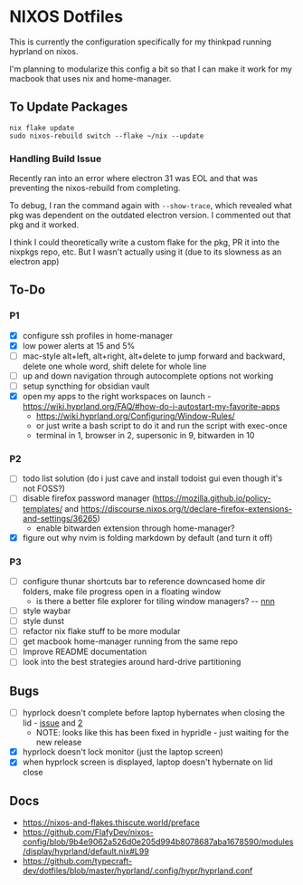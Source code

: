 # NIXOS Dotfiles
This is currently the configuration specifically for my thinkpad running hyprland on nixos.

I'm planning to modularize this config a bit so that I can make it work for my macbook that uses nix and home-manager.

## To Update Packages
```
nix flake update
sudo nixos-rebuild switch --flake ~/nix --update
```

### Handling Build Issue
Recently ran into an error where electron 31 was EOL and that was preventing the nixos-rebuild from completing.

To debug, I ran the command again with `--show-trace`, which revealed what pkg was dependent on the outdated electron version. I commented out that pkg and it worked.

I think I could theoretically write a custom flake for the pkg, PR it into the nixpkgs repo, etc. But I wasn't actually using it (due to its slowness as an electron app)

## To-Do
### P1
- [x] configure ssh profiles in home-manager
- [x] low power alerts at 15 and 5%
- [ ] mac-style alt+left, alt+right, alt+delete to jump forward and backward, delete one whole word, shift delete for whole line
- [ ] up and down navigation through autocomplete options not working
- [ ] setup syncthing for obsidian vault
- [x] open my apps to the right workspaces on launch - https://wiki.hyprland.org/FAQ/#how-do-i-autostart-my-favorite-apps
  - https://wiki.hyprland.org/Configuring/Window-Rules/
  - or just write a bash script to do it and run the script with exec-once
  - terminal in 1, browser in 2, supersonic in 9, bitwarden in 10

### P2
- [ ] todo list solution (do i just cave and install todoist gui even though it's not FOSS?)
- [ ] disable firefox password manager (https://mozilla.github.io/policy-templates/ and https://discourse.nixos.org/t/declare-firefox-extensions-and-settings/36265)
  - enable bitwarden extension through home-manager?
- [x] figure out why nvim is folding markdown by default (and turn it off)

### P3
- [ ] configure thunar shortcuts bar to reference downcased home dir folders, make file progress open in a floating window
  - is there a better file explorer for tiling window managers? -- [nnn](https://github.com/jarun/nnn?tab=readme-ov-file)
- [ ] style waybar
- [ ] style dunst
- [ ] refactor nix flake stuff to be more modular
- [ ] get macbook home-manager running from the same repo
- [ ] Improve README documentation
- [ ] look into the best strategies around hard-drive partitioning

## Bugs
- [ ] hyprlock doesn't complete before laptop hybernates when closing the lid - [issue](https://github.com/hyprwm/hyprlock/issues/633) and [2](https://github.com/hyprwm/hyprlock/issues/547)
  - NOTE: looks like this has been fixed in hypridle - just waiting for the new release
- [x] hyprlock doesn't lock monitor (just the laptop screen)
- [x] when hyprlock screen is displayed, laptop doesn't hybernate on lid close

## Docs
- https://nixos-and-flakes.thiscute.world/preface
- https://github.com/FlafyDev/nixos-config/blob/9b4e9062a526d0e205d994b8078687aba1678590/modules/display/hyprland/default.nix#L99
- https://github.com/typecraft-dev/dotfiles/blob/master/hyprland/.config/hypr/hyprland.conf


